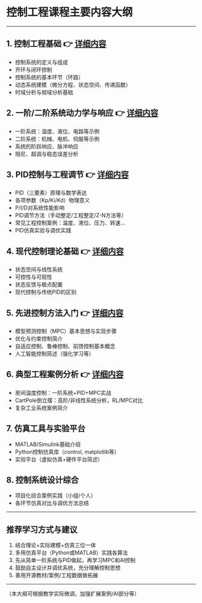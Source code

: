 # 控制工程课程主要内容大纲

---

## 1. 控制工程基础 👉 [详细内容](doc/第1章_控制工程基础.md)
- 控制系统的定义与组成
- 开环与闭环控制
- 控制系统的基本环节（环路）
- 动态系统建模（微分方程、状态空间、传递函数）
- 时域分析与频域分析基础

## 2. 一阶/二阶系统动力学与响应 👉 [详细内容](doc/第2章_系统动力学与响应.md)
- 一阶系统：温度、液位、电路等示例
- 二阶系统：机械、电机、伺服等示例
- 系统的阶跃响应、脉冲响应
- 阻尼、超调与稳态误差分析

## 3. PID控制与工程调节 👉 [详细内容](doc/第3章_PID控制与工程调节.md)
- PID（三要素）原理与数学表达
- 各项参数（Kp/Ki/Kd）物理意义
- P/I/D对系统性能影响
- PID调节方法（手动整定/工程整定/Z-N方法等）
- 常见工程控制案例：温度、液位、压力、转速…
- PID仿真实验与调优实践

## 4. 现代控制理论基础 👉 [详细内容](doc/第4章_现代控制理论基础.md)
- 状态空间与线性系统
- 可控性与可观性
- 状态反馈与极点配置
- 现代控制与传统PID的区别

## 5. 先进控制方法入门 👉 [详细内容](doc/第5章_先进控制方法入门.md)
- 模型预测控制（MPC）基本思想与实现步骤
- 优化与约束控制简介
- 自适应控制、鲁棒控制、前馈控制基本概念
- 人工智能控制简述（强化学习等）

## 6. 典型工程案例分析 👉 [详细内容](doc/第6章_典型工程案例分析.md)
- 房间温度控制：一阶系统+PID+MPC实战
- CartPole倒立摆：高阶/非线性系统分析，RL/MPC对比
- 复杂工业系统案例简介

## 7. 仿真工具与实验平台
- MATLAB/Simulink基础介绍
- Python控制仿真库（control, matplotlib等）
- 实验平台（虚拟仿真+硬件平台简述）

## 8. 控制系统设计综合
- 项目化综合案例实践（小组/个人）
- 各环节仿真对比与调优方法总结

---

## 推荐学习方式与建议
1. 结合理论+实际建模+仿真三位一体
2. 多用仿真平台（Python或MATLAB）实践各算法
3. 先从简单一阶系统与PID做起，再学习MPC和AI控制
4. 鼓励自主设计并调优系统，充分理解控制思想
5. 善用开源教材/案例/工程数据做拓展

---

（本大纲可根据教学实际微调，加强扩展案例/AI部分等）
